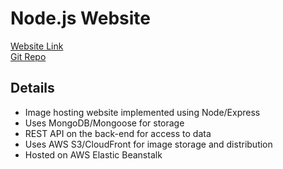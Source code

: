 # Node.js Website

[Website Link](https://fathomless-wave-52759.herokuapp.com)  
[Git Repo](https://github.com/nodejsgithubuser/imagesharingsite)  

## Details
* Image hosting website implemented using Node/Express
* Uses MongoDB/Mongoose for storage
* REST API on the back-end for access to data
* Uses AWS S3/CloudFront for image storage and distribution
* Hosted on AWS Elastic Beanstalk
